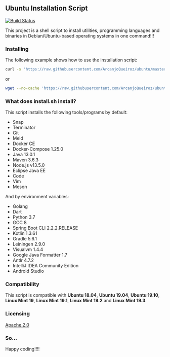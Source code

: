 ## Ubuntu Installation Script

[![Build Status](https://travis-ci.org/ArcanjoQueiroz/ubuntu.svg?branch=master)](https://travis-ci.org/ArcanjoQueiroz/ubuntu)

This project is a shell script to install utilities, programming languages and binaries in Debian/Ubuntu-based operating systems in one command!!!

### Installing

The following example shows how to use the installation script:

```sh
curl -s 'https://raw.githubusercontent.com/ArcanjoQueiroz/ubuntu/master/install.sh' | bash
```

or

```sh
wget --no-cache 'https://raw.githubusercontent.com/ArcanjoQueiroz/ubuntu/master/install.sh' && chmod u+x install.sh && ./install.sh
```

### What does install.sh install?

This script installs the following tools/programs by default:

* Snap
* Terminator
* Git
* Meld
* Docker CE
* Docker-Compose 1.25.0
* Java 13.0.1
* Maven 3.6.3
* Node.js v13.5.0
* Eclipse Java EE
* Code
* Vim
* Meson

And by environment variables:

* Golang
* Dart
* Python 3.7
* GCC 8
* Spring Boot CLI 2.2.2.RELEASE
* Kotlin 1.3.61
* Gradle 5.6.1
* Leiningen 2.9.0
* Visualvm 1.4.4
* Google Java Formatter 1.7
* Antlr 4.7.2
* IntelliJ IDEA Community Edition
* Android Studio

### Compatibility

This script is compatible with **Ubuntu 18.04**, **Ubuntu 19.04**, **Ubuntu 19.10**, **Linux Mint 19**, **Linux Mint 19.1**, **Linux Mint 19.2** and **Linux Mint 19.3**.

### Licensing

[Apache 2.0](https://www.apache.org/licenses/LICENSE-2.0.html)

### So...

Happy coding!!!!
